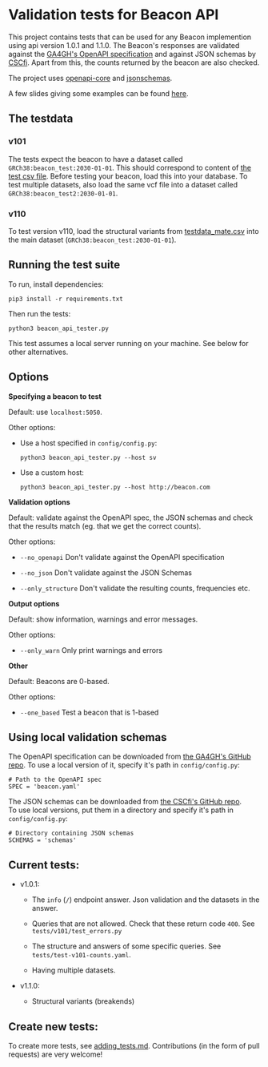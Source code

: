 # Validation tests for Beacon API

This project contains tests that can be used for any Beacon implemention using api version 1.0.1 and 1.1.0.
The Beacon's responses are validated against the 
[GA4GH's OpenAPI specification](https://github.com/ga4gh-beacon/specification/blob/master/beacon.yaml)
and against JSON schemas by [CSCfi](https://github.com/CSCfi/beacon-python/tree/master/beacon_api/schemas).
Apart from this, the counts returned by the beacon are also checked.

The project uses [openapi-core](https://github.com/p1c2u/openapi-core) and [jsonschemas](https://python-jsonschema.readthedocs.io/en/latest/).

A few slides giving some examples can be found [here](https://nbisweden.github.io/beacon-api-tests/).



## The testdata

### v101
The tests expect the beacon to have a dataset called `GRCh38:beacon_test:2030-01-01`.
This should correspond to content of [the test csv file](tests/testdata.csv).
Before testing your beacon, load this into your database.
To test multiple datasets, also load the same vcf file into a dataset called `GRCh38:beacon_test2:2030-01-01`.

### v110
To test version v110, load the structural variants from
[testdata_mate.csv](tests/testdata_mate.csv) into the main dataset (`GRCh38:beacon_test:2030-01-01`).


## Running the test suite
To run, install dependencies:

`pip3 install -r requirements.txt`

Then run the tests:

`python3 beacon_api_tester.py`

This test assumes a local server running on your machine. See below for other alternatives.


## Options

**Specifying a beacon to test**

Default: use `localhost:5050`.

Other options:

- Use a host specified in `config/config.py`:

  `python3 beacon_api_tester.py --host sv`

- Use a custom host:

  `python3 beacon_api_tester.py --host http://beacon.com`


**Validation options**

Default: validate against the OpenAPI spec, the JSON schemas and check that the results
match (eg. that we get the correct counts).

Other options:

- `--no_openapi`  Don't validate against the OpenAPI specification

- `--no_json`    Don't validate against the JSON Schemas

- `--only_structure`  Don't validate the resulting counts, frequencies etc.


**Output options**

Default: show information, warnings and error messages.

Other options:

- `--only_warn`   Only print warnings and errors

**Other**

Default: Beacons are 0-based.

Other options:

- `--one_based`   Test a beacon that is 1-based


## Using local validation schemas
The OpenAPI specification can be downloaded from
[the GA4GH's GitHub repo](https://github.com/ga4gh-beacon/specification/blob/master/beacon.yaml).
To use a local version of it, specify it's path in `config/config.py`:

```
# Path to the OpenAPI spec
SPEC = 'beacon.yaml'
```

The JSON schemas can be downloaded from
[the CSCfi's  GitHub repo](https://github.com/CSCfi/beacon-python/tree/master/beacon_api/schemas).  
To use local versions, put them in a directory and specify it's path in `config/config.py`:

```
# Directory containing JSON schemas
SCHEMAS = 'schemas'
```

## Current tests:
- v1.0.1:
  - The `info` (`/`) endpoint answer. Json validation and the datasets in the answer.
  
  - Queries that are not allowed. Check that these return code `400`.
    See `tests/v101/test_errors.py`
  
  - The structure and answers of some specific queries. See `tests/test-v101-counts.yaml`.
  
  - Having multiple datasets.

- v1.1.0:
  - Structural variants (breakends)

## Create new tests:
To create more tests, see [adding_tests.md](docs/adding_tests.md).
Contributions (in the form of pull requests) are very welcome!
